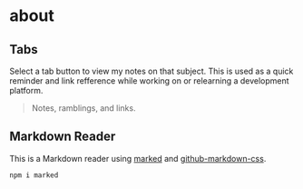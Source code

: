 # about

## Tabs

Select a tab button to view my notes on that subject. This is used as a quick reminder and link refference while working on or relearning a development platform.

> Notes, ramblings, and links.

## Markdown Reader

This is a Markdown reader using [marked]( https://www.npmjs.com/package/marked ) and [github-markdown-css]( https://github.com/sindresorhus/github-markdown-css ).

```sh
npm i marked
```
